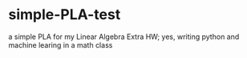 # simple-PLA-test
a simple PLA for my Linear Algebra Extra HW; yes, writing python and machine learing in a math class 
